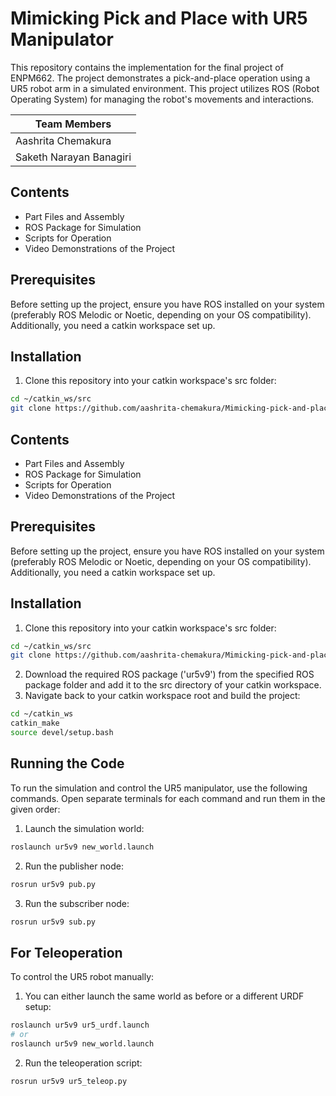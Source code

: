 # Mimicking Pick and Place with UR5 Manipulator

This repository contains the implementation for the final project of ENPM662. The project demonstrates a pick-and-place operation using a UR5 robot arm in a simulated environment. This project utilizes ROS (Robot Operating System) for managing the robot's movements and interactions.

|Team Members
|--
|Aashrita Chemakura
|Saketh Narayan Banagiri

## Contents

- Part Files and Assembly
- ROS Package for Simulation
- Scripts for Operation
- Video Demonstrations of the Project

## Prerequisites

Before setting up the project, ensure you have ROS installed on your system (preferably ROS Melodic or Noetic, depending on your OS compatibility). Additionally, you need a catkin workspace set up.

## Installation

1. Clone this repository into your catkin workspace's src folder:

```bash
cd ~/catkin_ws/src
git clone https://github.com/aashrita-chemakura/Mimicking-pick-and-place-UR5-manipulator.git
```

## Contents
- Part Files and Assembly
- ROS Package for Simulation
- Scripts for Operation
- Video Demonstrations of the Project
## Prerequisites

Before setting up the project, ensure you have ROS installed on your system (preferably ROS Melodic or Noetic, depending on your OS compatibility). Additionally, you need a catkin workspace set up.

## Installation

1. Clone this repository into your catkin workspace's src folder:

```bash
cd ~/catkin_ws/src
git clone https://github.com/aashrita-chemakura/Mimicking-pick-and-place-UR5-manipulator.git
```
2. Download the required ROS package ('ur5v9') from the specified ROS package folder and add it to the src directory of your catkin workspace.
3. Navigate back to your catkin workspace root and build the project:
```bash
cd ~/catkin_ws
catkin_make
source devel/setup.bash
```
## Running the Code
To run the simulation and control the UR5 manipulator, use the following commands. Open separate terminals for each command and run them in the given order:

1. Launch the simulation world:
```bash
roslaunch ur5v9 new_world.launch
```
2. Run the publisher node:
```bash
rosrun ur5v9 pub.py
```
3. Run the subscriber node:
```bash
rosrun ur5v9 sub.py
```
## For Teleoperation
To control the UR5 robot manually:

1. You can either launch the same world as before or a different URDF setup:
```bash
roslaunch ur5v9 ur5_urdf.launch
# or
roslaunch ur5v9 new_world.launch
```
2. Run the teleoperation script:
```bash
rosrun ur5v9 ur5_teleop.py
```
